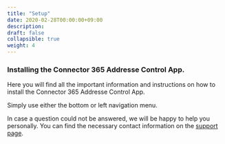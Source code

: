 ```yaml
---
title: "Setup"
date: 2020-02-28T00:00:00+09:00
description: 
draft: false
collapsible: true
weight: 4
---
```

### Installing the Connector 365 Addresse Control App.

Here you will find all the important information and instructions on how to install the Connector 365 Addresse Control App.

Simply use either the bottom or left navigation menu.

In case a question could not be answered, we will be happy to help you personally. You can find the necessary contact information on the [support page](en/apps/cti-for-starface/help-support/).